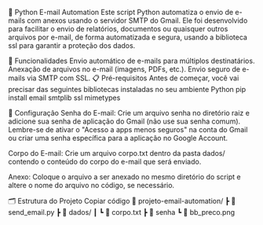📧 Python E-mail Automation
Este script Python automatiza o envio de e-mails com anexos usando o servidor SMTP do Gmail. Ele foi desenvolvido para facilitar o envio de relatórios, documentos ou quaisquer outros arquivos por e-mail, de forma automatizada e segura, usando a biblioteca ssl para garantir a proteção dos dados.

🚀 Funcionalidades
Envio automático de e-mails para múltiplos destinatários.
Anexação de arquivos no e-mail (imagens, PDFs, etc.).
Envio seguro de e-mails via SMTP com SSL.
📋 Pré-requisitos
Antes de começar, você vai precisar das seguintes bibliotecas instaladas no seu ambiente Python
pip install email smtplib ssl mimetypes

🔧 Configuração
Senha do E-mail: Crie um arquivo senha no diretório raiz e adicione sua senha de aplicação do Gmail (não use sua senha comum). Lembre-se de ativar o "Acesso a apps menos seguros" na conta do Gmail ou criar uma senha específica para a aplicação no Google Account.

Corpo do E-mail: Crie um arquivo corpo.txt dentro da pasta dados/ contendo o conteúdo do corpo do e-mail que será enviado.

Anexo: Coloque o arquivo a ser anexado no mesmo diretório do script e altere o nome do arquivo no código, se necessário.

🗂️ Estrutura do Projeto
Copiar código
📂 projeto-email-automation/
 ┣ 📜 send_email.py
 ┣ 📂 dados/
 ┃ ┗ 📜 corpo.txt
 ┣ 📜 senha
 ┗ 📜 bb_preco.png
